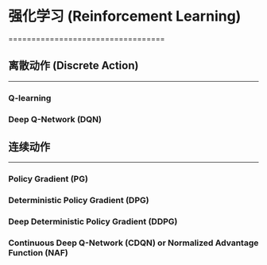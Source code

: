 # 强化学习 (Reinforcement Learning)
==================================

## 离散动作 (Discrete Action)
----------------------------

### Q-learning

### Deep Q-Network (DQN)

## 连续动作
----------------------------

### Policy Gradient (PG)

### Deterministic Policy Gradient (DPG)

### Deep Deterministic Policy Gradient (DDPG)

### Continuous Deep Q-Network (CDQN) or Normalized Advantage Function (NAF)